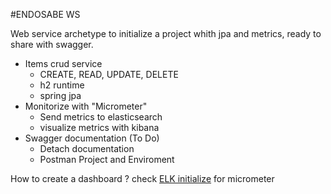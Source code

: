 #ENDOSABE WS

Web service archetype to initialize a project whith jpa and metrics, ready to share with swagger. 

- Items crud service
    - CREATE, READ, UPDATE, DELETE
    - h2 runtime
    - spring jpa
- Monitorize with "Micrometer"
    - Send metrics to elasticsearch
    - visualize metrics with kibana
- Swagger documentation (To Do)
    - Detach documentation
    - Postman Project and Enviroment

How to create a dashboard ? 
check [ELK initialize](https://github.com/acroquest/micrometer-kibana-dashboard) for micrometer